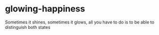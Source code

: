 glowing-happiness
=================

Sometimes it shines, sometimes it glows, all you have to do is to be able to distinguish both states
